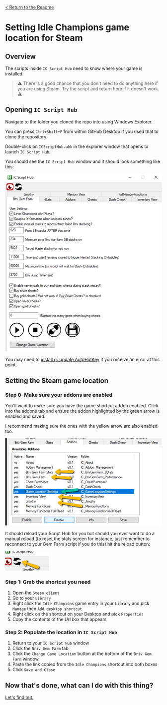 [< Return to the Readme](../Readme.md)

# Setting Idle Champions game location for Steam

## Overview

The scripts inside `IC Script Hub` need to know where your game is installed.

> ⚠️ There is a good chance that you don't need to do anything here if you are using Steam. Try the script and return here if it doesn't work. ⚠️

## Opening `IC Script Hub`

Navigate to the folder you cloned the repo into using Windows Explorer. 

You can press `Ctrl+Shift+F` from within GitHub Desktop if you used that to clone the repository.

Double-click on `ICScriptHub.ahk` in the explorer window that opens to launch `IC Script Hub`.

You should see the `IC Script Hub` window and it should look something like this:

![IC Script Hub window](../docimages/ic-script-hub.png)

You may need to [install or update AutoHotKey](https://www.autohotkey.com/) if you receive an error at this point.

## Setting the Steam game location
### Step 0: Make sure your addons are enabled

You'll want to make sure you have the game shortcut addon enabled. Click into the addons tab and ensure the addon highlighted by the green arrow is enabled and saved.

I recommend making sure the ones with the yellow arrow are also enabled too.

![Addons tab](../docimages/addons-tab.png)

It should reload your Script Hub for you but should you ever want to do a manual reload (to reset the stats screen for instance, just remember to reconnect to your Gem Farm script if you do this) hit the reload button:

![Reload button](../docimages/reload-script-hub.png)

### Step 1: Grab the shortcut you need

1. Open the `Steam client`
2. Go to your `Library`
3. Right click the `Idle Champions` game entry in your `Library` and pick `Manage` then `Add desktop shortcut`
4. Right click on the shortcut on your Desktop and pick `Properties`
5. Copy the contents of the Url box that appears

### Step 2: Populate the location in `IC Script Hub`

1. Return to your `IC Script Hub` window
2. Click the `Briv Gem Farm` tab
3. Click the `Change Game Location` button at the bottom of the `Briv Gem Farm` window
4. Paste the link copied from the `Idle Champions` shortcut into both boxes
5. Click `Save and Close`

## Now that's done, what can I do with this thing?

[Let's find out.](an-introduction-to-ic-script-hub.md)
